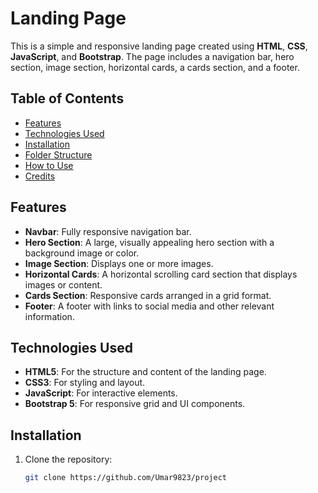 # Landing Page

This is a simple and responsive landing page created using **HTML**, **CSS**, **JavaScript**, and **Bootstrap**. The page includes a navigation bar, hero section, image section, horizontal cards, a cards section, and a footer.

## Table of Contents

- [Features](#features)
- [Technologies Used](#technologies-used)
- [Installation](#installation)
- [Folder Structure](#folder-structure)
- [How to Use](#how-to-use)
- [Credits](#credits)

## Features

- **Navbar**: Fully responsive navigation bar.
- **Hero Section**: A large, visually appealing hero section with a background image or color.
- **Image Section**: Displays one or more images.
- **Horizontal Cards**: A horizontal scrolling card section that displays images or content.
- **Cards Section**: Responsive cards arranged in a grid format.
- **Footer**: A footer with links to social media and other relevant information.

## Technologies Used

- **HTML5**: For the structure and content of the landing page.
- **CSS3**: For styling and layout.
- **JavaScript**: For interactive elements.
- **Bootstrap 5**: For responsive grid and UI components.

## Installation

1. Clone the repository:

   ```bash
   git clone https://github.com/Umar9823/project
